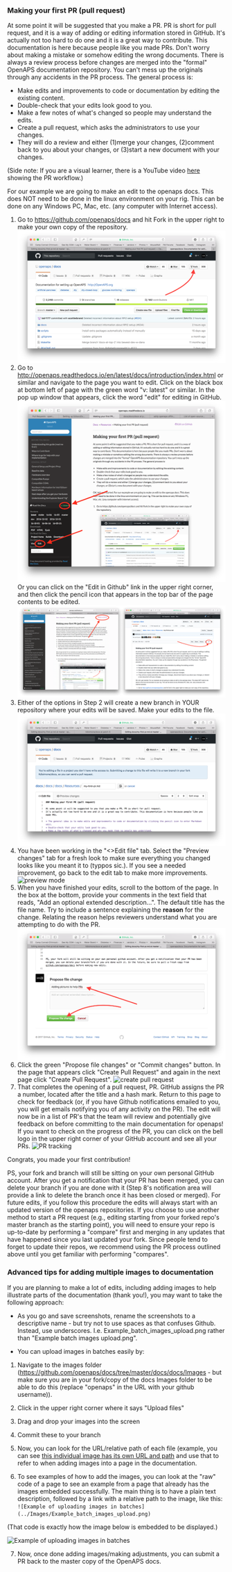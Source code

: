 ### Making your first PR (pull request)

At some point it will be suggested that you make a PR. PR is short for pull request, and it is a way of adding or editing information stored in GitHub.  It's actually not too hard to do one and it is a great way to contribute. This documentation is here because people like you made PRs.  Don't worry about making a mistake or somehow editing the wrong documents.  There is always a review process before changes are merged into the "formal" OpenAPS documentation repository.  You can't mess up the originals through any accidents in the PR process.  The general process is:

* Make edits and improvements to code or documentation by editing the existing content.
* Double-check that your edits look good to you.
* Make a few notes of what's changed so people may understand the edits.
* Create a pull request, which asks the administrators to use your changes.
* They will do a review and either (1)merge your changes, (2)comment back to you about your changes, or (3)start a new document with your changes.

(Side note:  If you are a visual learner, there is a YouTube video [here](https://youtu.be/4b6tsL0_kzg) showing the PR workflow.)

For our example we are going to make an edit to the openaps docs.  This does NOT need to be done in the linux environment on your rig.  This can be done on any Windows PC, Mac, etc. (any computer with Internet access).

1. Go to https://github.com/openaps/docs and hit Fork in the upper right to make your own copy of the repository.
![Fork repo](../Images/PR0.png)
2. Go to http://openaps.readthedocs.io/en/latest/docs/introduction/index.html or similar and navigate to the page you want to edit.  Click on the black box at bottom left of page with the green word "v: latest" or similar. In the pop up window that appears, click the word "edit" for editing in GitHub.  
![edit doc](../Images/PR1.png)
Or you can click on the "Edit in Github" link in the upper right corner, and then click the pencil icon that appears in the top bar of the page contents to be edited.
![RTD io](../Images/PR2.png)
3.  Either of the options in Step 2 will create a new branch in YOUR repository where your edits will be saved.  Make your edits to the file.
![Edit branch](../Images/PR3.png)
4. You have been working in the "<>Edit file" tab. Select the "Preview changes" tab for a fresh look to make sure everything you changed looks like you meant it to (typpos sic.). If you see a needed improvement, go back to the edit tab to make more improvements.
![preview mode](../Images/PR5.png)
5. When you have finished your edits, scroll to the bottom of the page.  In the box at the bottom, provide your comments in the text field that reads, "Add an optional extended description...". The default title has the file name. Try to include a sentence explaining the __reason__ for the change. Relating the reason helps reviewers understand what you are attempting to do with the PR.
![commit comments](../Images/PR4.png)
6. Click the green "Propose file changes" or "Commit changes" button. In the page that appears click "Create Pull Request" and again in the next page click "Create Pull Request".
![create pull request](../Images/PR6.png)
7. That completes the opening of a pull request, PR. GitHub assigns the PR a number, located after the title and a hash mark. Return to this page to check for feedback (or, if you have Github notifications emailed to you, you will get emails notifying you of any activity on the PR). The edit will now be in a list of PR's that the team will review and potentially give feedback on before committing to the main documentation for openaps! If you want to check on the progress of the PR, you can click on the bell logo in the upper right corner of your GitHub account and see all your PRs.
![PR tracking](../Images/PR7.png)

Congrats, you made your first contribution!

PS, your fork and branch will still be sitting on your own personal GitHub account. After you get a notification that your PR has been merged, you can delete your branch if you are done with it (Step 8's notification area will provide a link to delete the branch once it has been closed or merged). For future edits, if you follow this procedure the edits will always start with an updated version of the openaps repositories.  If you choose to use another method to start a PR request (e.g., editing starting from your forked repo's master branch as the starting point), you will need to ensure your repo is up-to-date by performing a "compare" first and merging in any updates that have happened since you last updated your fork.  Since people tend to forget to update their repos, we recommend using the PR process outlined above until you get familiar with performing "compares".

### Advanced tips for adding multiple images to documentation

If you are planning to make a lot of edits, including adding images to help illustrate parts of the documentation (thank you!), you may want to take the following approach:

* As you go and save screenshots, rename the screenshots to a descriptive name - but try not to use spaces as that confuses Github. Instead, use underscores. I.e. Example_batch_images_upload.png rather than "Example batch images upload.png". 

* You can upload images in batches easily by:
 
 1. Navigate to the images folder (https://github.com/openaps/docs/tree/master/docs/docs/Images - but make sure you are in your fork/copy of the docs Images folder to be able to do this (replace "openaps" in the URL with your github username)).
 
 2. Click in the upper right corner where it says "Upload files"
 
 3. Drag and drop your images into the screen
 
 4. Commit these to your branch
 
 5. Now, you can look for the URL/relative path of each file (example, you can see [this individual image has its own URL and path](https://github.com/openaps/docs/blob/master/docs/docs/Images/Example_batch_images_upload.png) and use that to refer to when adding images into a page in the documentation.
 
 6. To see examples of how to add the images, you can look at the "raw" code of a page to see an example from a page that already has the images embedded successfully. The main thing is to have a plain text description, followed by a link with a relative path to the image, like this: `![Example of uploading images in batches](../Images/Example_batch_images_upload.png)`
 
 (That code is exactly how the image below is embedded to be displayed.)
 
![Example of uploading images in batches](../Images/Example_batch_images_upload.png)

 7. Now, once done adding images/making adjustments, you can submit a PR back to the master copy of the OpenAPS docs.

